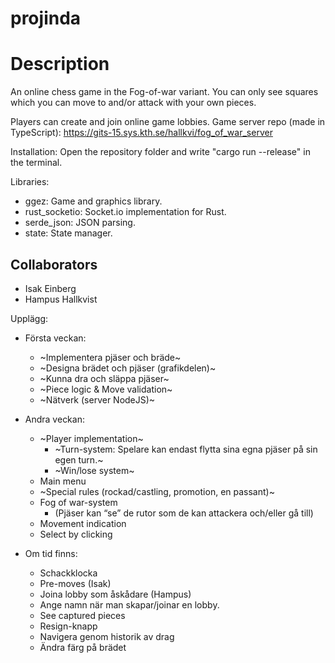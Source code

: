 # projinda

# Description
An online chess game in the Fog-of-war variant. You can only see squares which you can move to and/or attack with your own pieces.

Players can create and join online game lobbies.
Game server repo (made in TypeScript): https://gits-15.sys.kth.se/hallkvi/fog_of_war_server

Installation: Open the repository folder and write "cargo run --release" in the terminal.

Libraries:
* ggez: Game and graphics library.
* rust_socketio: Socket.io implementation for Rust.
* serde_json: JSON parsing.
* state: State manager.

## Collaborators
* Isak Einberg
* Hampus Hallkvist

Upplägg:

* Första veckan:
  * ~Implementera pjäser och bräde~
  * ~Designa brädet och pjäser (grafikdelen)~
  * ~Kunna dra och släppa pjäser~
  * ~Piece logic & Move validation~
  * ~Nätverk (server NodeJS)~

* Andra veckan:
  * ~Player implementation~
    * ~Turn-system: Spelare kan endast flytta sina egna pjäser på sin egen turn.~
    * ~Win/lose system~
  * Main menu
  * ~Special rules (rockad/castling, promotion, en passant)~
  * Fog of war-system
    * (Pjäser kan “se” de rutor som de kan attackera och/eller gå till)
  * Movement indication
  * Select by clicking


* Om tid finns:
  * Schackklocka
  * Pre-moves (Isak)
  * Joina lobby som åskådare (Hampus)
  * Ange namn när man skapar/joinar en lobby.
  * See captured pieces
  * Resign-knapp
  * Navigera genom historik av drag
  * Ändra färg på brädet
